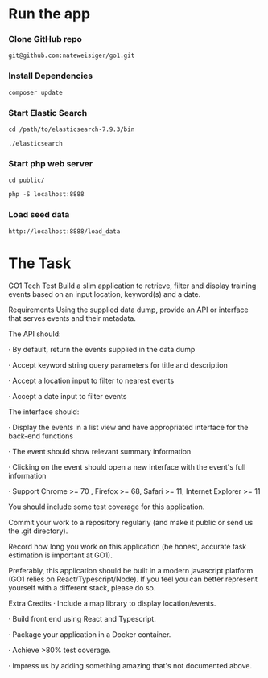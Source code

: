 # Run the app

### Clone GitHub repo 
`git@github.com:nateweisiger/go1.git`

### Install Dependencies
`composer update`

### Start Elastic Search
`cd /path/to/elasticsearch-7.9.3/bin`

`./elasticsearch`

### Start php web server
`cd public/`

`php -S localhost:8888`

### Load seed data
`http://localhost:8888/load_data`



# The Task

GO1 Tech Test
Build a slim application to retrieve, filter and display training events based on an input location, keyword(s) and a date.

Requirements
Using the supplied data dump, provide an API or interface that serves events and their metadata.



The API should:

·        By default, return the events supplied in the data dump

·        Accept keyword string query parameters for title and description

·        Accept a location input to filter to nearest events

·        Accept a date input to filter events

The interface should:

·        Display the events in a list view and have appropriated interface for the back-end functions

·        The event should show relevant summary information

·        Clicking on the event should open a new interface with the event's full information

·        Support Chrome >= 70 , Firefox >= 68, Safari >= 11, Internet Explorer >= 11

You should include some test coverage for this application.

Commit your work to a repository regularly (and make it public or send us the .git directory).

Record how long you work on this application (be honest, accurate task estimation is important at GO1).

Preferably, this application should be built in a modern javascript platform (GO1 relies on React/Typescript/Node). If you feel you can better represent yourself with a different stack, please do so.

Extra Credits
·        Include a map library to display location/events.

·        Build front end using React and Typescript.

·        Package your application in a Docker container.

·        Achieve >80% test coverage.

·        Impress us by adding something amazing that's not documented above.